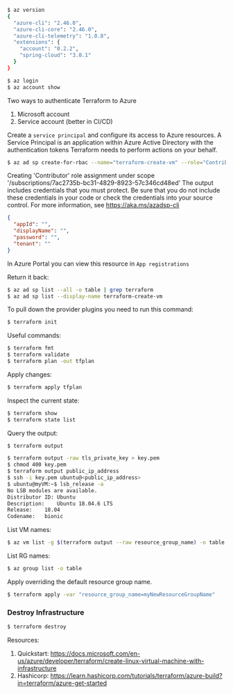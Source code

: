 ```bash
$ az version
{
  "azure-cli": "2.46.0",
  "azure-cli-core": "2.46.0",
  "azure-cli-telemetry": "1.0.8",
  "extensions": {
    "account": "0.2.2",
    "spring-cloud": "3.0.1"
  }
}
```

```bash
$ az login
$ az account show
```

Two ways to authenticate Terraform to Azure

1. Microsoft account
2. Service account (better in CI/CD)

Create a `service principal` and configure its access to Azure resources.
A Service Principal is an application within Azure Active Directory with the authentication tokens Terraform needs to perform actions on your behalf.

```bash
$ az ad sp create-for-rbac --name="terraform-create-vm" --role="Contributor" --scopes="/subscriptions/<SUBSCRIPTION_ID>"
```

Creating 'Contributor' role assignment under scope '/subscriptions/7ac2735b-bc31-4829-8923-57c346cd48ed'
The output includes credentials that you must protect. Be sure that you do not include these credentials in your code or check the credentials into your source control. For more information, see https://aka.ms/azadsp-cli

```json
{
  "appId": "",
  "displayName": "",
  "password": "",
  "tenant": ""
}
```

In Azure Portal you can view this resource in `App registrations`

Return it back:
```bash
$ az ad sp list --all -o table | grep terraform
$ az ad sp list --display-name terraform-create-vm
```

To pull down the provider plugins you need to run this command:

```bash
$ terraform init
```

Useful commands:

```bash
$ terraform fmt
$ terraform validate
$ terraform plan -out tfplan
```

Apply changes:

```bash
$ terraform apply tfplan
```

Inspect the current state:

```bash
$ terraform show
$ terraform state list
```

Query the output:

```bash
$ terraform output
```

```bash
$ terraform output -raw tls_private_key > key.pem
$ chmod 400 key.pem
$ terraform output public_ip_address
$ ssh -i key.pem ubuntu@<public_ip_address>
$ ubuntu@myVM:~$ lsb_release -a
No LSB modules are available.
Distributor ID:	Ubuntu
Description:	Ubuntu 18.04.6 LTS
Release:	18.04
Codename:	bionic
```

List VM names:

```bash
$ az vm list -g $(terraform output --raw resource_group_name) -o table
```

List RG names:

```bash
$ az group list -o table
```

Apply overriding the default resource group name.

```bash
$ terraform apply -var "resource_group_name=myNewResourceGroupName"
```

### Destroy Infrastructure

```bash
$ terraform destroy
```


Resources:
1. Quickstart: https://docs.microsoft.com/en-us/azure/developer/terraform/create-linux-virtual-machine-with-infrastructure
2. Hashicorp: https://learn.hashicorp.com/tutorials/terraform/azure-build?in=terraform/azure-get-started


